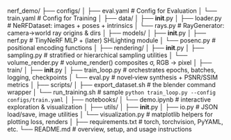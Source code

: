 nerf_demo/
├── configs/
│   ├── eval.yaml              # Config for Evaluation
│   └── train.yaml             # Config for Training
│
├── data/
│   ├── __init__.py
│   ├── loader.py              # NeRFDataset: images + poses + intrinsics
│   └── rays.py                # RayGenerator: camera->world ray origins & dirs
│
├── models/
│   ├── __init__.py
│   ├── nerf.py                # TinyNeRF MLP + (later) SHLighting module
│   └── posenc.py              # positional encoding functions
│
├── rendering/
│   ├── __init__.py
│   ├── sampling.py            # stratified or hierarchical sampling utilities
│   └── volume_render.py       # volume_render() composites σ, RGB → pixel
│
├── train/
│   ├── __init__.py
│   ├── train_loop.py          # orchestrates epochs, batches, logging, checkpoints
│   └── eval.py                # novel‐view synthesis + PSNR/SSIM metrics
│
├── scripts/
│   ├── export_dataset.sh      # the blender command wrapper
│   └── run_training.sh        # sample `python train_loop.py --config configs/train.yaml`
│
├── notebooks/
│   └── demo.ipynb             # interactive exploration & visualization
│
├── utils/
│   ├── __init__.py
│   ├── io.py                  # JSON load/save, image utilities
│   └── visualization.py       # matplotlib helpers for plotting loss, renders
│
├── requirements.txt           # torch, torchvision, PyYAML, etc.
└── README.md                  # overview, setup, and usage instructions
